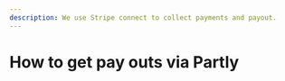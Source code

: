 ```yaml
---
description: We use Stripe connect to collect payments and payout.
---
```


# How to get pay outs via Partly

